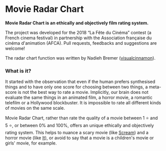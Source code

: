 # Movie Radar Chart

**Movie Radar Chart is an ethically and objectively film rating system.**

The project was developed for the 2018 “La Fête du Cinéma” contest (a French cinema festival) in partnership with the Association française du cinéma d'animation (AFCA).
Pull requests, feedbacks and suggestions are welcome!

The radar chart function was written by Nadieh Bremer (<a rel="visualcinnamon" href="https://www.visualcinnamon.com/">visualcinnamon</a>).

### What is it?

It started with the observation that even if the human prefers synthesised things and to have only one score for choosing between two things, a meta-score is not the best way to rate a movie.
Implicitly, our brain does not evaluate the same things in an animated film, a horror movie, a romantic telefilm or a Hollywood blockbuster.
It is impossible to rate all different kinds of movies on the same scale.

Movie Radar Chart, rather than rate the quality of a movie between 1 ⭐ and 5 ⭐, or between 0% and 100%, offers an unique ethically and objectively rating system.
This helps to nuance a scary movie (like <a rel="visualcinnamon" href="https://www.imdb.com/title/tt0117571/">Scream</a>) and a horror movie (like <a rel="visualcinnamon" href="https://www.imdb.com/title/tt1396484/?ref_=fn_al_tt_1">It</a>), or avoid to say that a movie is a children's movie or girls' movie, for example.
